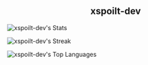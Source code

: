 <h2 align="center"><b>xspoilt-dev</b></h2>

![xspoilt-dev's Stats](https://github-readme-stats.vercel.app/api?username=xspoilt-dev&theme=tokyonight&show_icons=true&hide_border=false&count_private=false)

![xspoilt-dev's Streak](https://github-readme-streak-stats.herokuapp.com/?user=xspoilt-dev&theme=tokyonight&hide_border=false)

![xspoilt-dev's Top Languages](https://github-readme-stats.vercel.app/api/top-langs/?username=xspoilt-dev&theme=tokyonight&show_icons=true&hide_border=false&layout=compact)
